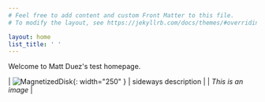```yaml
---
# Feel free to add content and custom Front Matter to this file.
# To modify the layout, see https://jekyllrb.com/docs/themes/#overriding-theme-defaults

layout: home
list_title: ' '
---
```


Welcome to Matt Duez's test homepage.

| ![MagnetizedDisk](/assets/MagnetizedDisk.jpg){: width="250" } | sideways description | 
| *This is an image* |
